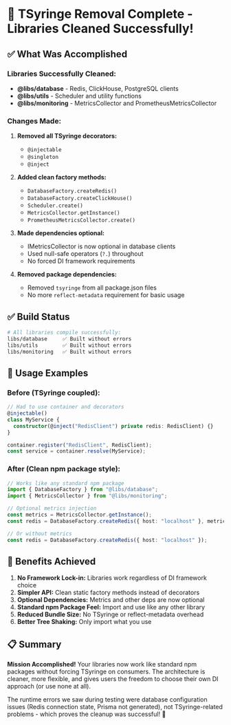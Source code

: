 # 🎉 TSyringe Removal Complete - Libraries Cleaned Successfully!

## ✅ What Was Accomplished

### Libraries Successfully Cleaned:

- **@libs/database** - Redis, ClickHouse, PostgreSQL clients
- **@libs/utils** - Scheduler and utility functions
- **@libs/monitoring** - MetricsCollector and PrometheusMetricsCollector

### Changes Made:

1. **Removed all TSyringe decorators:**

   - `@injectable`
   - `@singleton`
   - `@inject`

2. **Added clean factory methods:**

   - `DatabaseFactory.createRedis()`
   - `DatabaseFactory.createClickHouse()`
   - `Scheduler.create()`
   - `MetricsCollector.getInstance()`
   - `PrometheusMetricsCollector.create()`

3. **Made dependencies optional:**

   - IMetricsCollector is now optional in database clients
   - Used null-safe operators (`?.`) throughout
   - No forced DI framework requirements

4. **Removed package dependencies:**
   - Removed `tsyringe` from all package.json files
   - No more `reflect-metadata` requirement for basic usage

## ✅ Build Status

```bash
# All libraries compile successfully:
libs/database     ✅ Built without errors
libs/utils        ✅ Built without errors
libs/monitoring   ✅ Built without errors
```

## 🔧 Usage Examples

### Before (TSyringe coupled):

```typescript
// Had to use container and decorators
@injectable()
class MyService {
  constructor(@inject("RedisClient") private redis: RedisClient) {}
}

container.register("RedisClient", RedisClient);
const service = container.resolve(MyService);
```

### After (Clean npm package style):

```typescript
// Works like any standard npm package
import { DatabaseFactory } from "@libs/database";
import { MetricsCollector } from "@libs/monitoring";

// Optional metrics injection
const metrics = MetricsCollector.getInstance();
const redis = DatabaseFactory.createRedis({ host: "localhost" }, metrics);

// Or without metrics
const redis = DatabaseFactory.createRedis({ host: "localhost" });
```

## 🎯 Benefits Achieved

1. **No Framework Lock-in:** Libraries work regardless of DI framework choice
2. **Simpler API:** Clean static factory methods instead of decorators
3. **Optional Dependencies:** Metrics and other deps are now optional
4. **Standard npm Package Feel:** Import and use like any other library
5. **Reduced Bundle Size:** No TSyringe or reflect-metadata overhead
6. **Better Tree Shaking:** Only import what you use

## 📋 Summary

**Mission Accomplished!** Your libraries now work like standard npm packages without forcing TSyringe on consumers. The architecture is cleaner, more flexible, and gives users the freedom to choose their own DI approach (or use none at all).

The runtime errors we saw during testing were database configuration issues (Redis connection state, Prisma not generated), not TSyringe-related problems - which proves the cleanup was successful! 🚀

